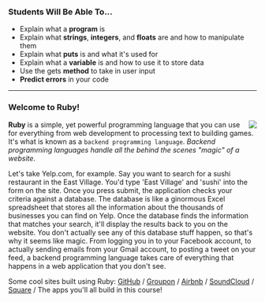 

### Students Will Be Able To...
* Explain what a **program** is
* Explain what **strings**, **integers**, and **floats** are and how to manipulate them
* Explain what **puts** is and what it's used for
* Explain what a **variable** is and how to use it to store data
* Use the gets **method** to take in user input
* **Predict errors** in your code

---
### Welcome to Ruby!
<img align="right" src="https://s3.amazonaws.com/after-school-assets/ruby"> **Ruby** is a simple, yet powerful programming language that you can use for everything from web development to processing text to building games. It's what is known as a `backend programming language`. *Backend programming languages handle all the behind the scenes "magic" of a website.*

Let's take Yelp.com, for example. Say you want to search for a sushi restaurant in the East Village. You'd type 'East Village' and 'sushi' into the form on the site. Once you press submit, the application checks your criteria against a database. The database is like a ginormous Excel spreadsheet that stores all the information about the thousands of businesses you can find on Yelp. Once the database finds the information that matches your search, it'll display the results back to you on the website. You don't actually see any of this database stuff happen, so that's why it seems like magic. From logging you in to your Facebook account, to actually sending emails from your Gmail account, to posting a tweet on your feed, a backend programming language takes care of everything that happens in a web application that you don't see. 

Some cool sites built using Ruby: [GitHub](http://www.github.com) / [Groupon](http://www.groupon.com) / [Airbnb](http://www.airbnb.com) / [SoundCloud](http://www.soundcloud.com) / [Square](http://www.square.com) / The apps you'll all build in this course!

